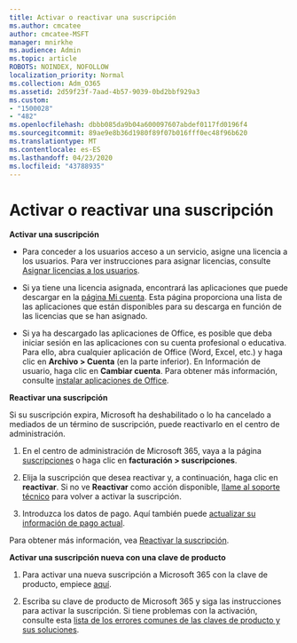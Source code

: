 ```yaml
---
title: Activar o reactivar una suscripción
ms.author: cmcatee
author: cmcatee-MSFT
manager: mnirkhe
ms.audience: Admin
ms.topic: article
ROBOTS: NOINDEX, NOFOLLOW
localization_priority: Normal
ms.collection: Adm_O365
ms.assetid: 2d59f23f-7aad-4b57-9039-0bd2bbf929a3
ms.custom:
- "1500028"
- "482"
ms.openlocfilehash: dbbb085da9b04a600097607abdef0117fd0196f4
ms.sourcegitcommit: 89ae9e8b36d1980f89f07b016fff0ec48f96b620
ms.translationtype: MT
ms.contentlocale: es-ES
ms.lasthandoff: 04/23/2020
ms.locfileid: "43788935"
---
```

# <a name="activate-or-reactivate-a-subscription"></a>Activar o reactivar una suscripción

**Activar una suscripción**

- Para conceder a los usuarios acceso a un servicio, asigne una licencia a los usuarios. Para ver instrucciones para asignar licencias, consulte [Asignar licencias a los usuarios](https://docs.microsoft.com/microsoft-365/admin/manage/assign-licenses-to-users?view=o365-worldwide). 

- Si ya tiene una licencia asignada, encontrará las aplicaciones que puede descargar en la [página Mi cuenta](https://portal.office.com/account/#installs). Esta página proporciona una lista de las aplicaciones que están disponibles para su descarga en función de las licencias que se han asignado. 

- Si ya ha descargado las aplicaciones de Office, es posible que deba iniciar sesión en las aplicaciones con su cuenta profesional o educativa. Para ello, abra cualquier aplicación de Office (Word, Excel, etc.) y haga clic en **Archivo > Cuenta** (en la parte inferior). En Información de usuario, haga clic en **Cambiar cuenta**. Para obtener más información, consulte [instalar aplicaciones de Office](https://docs.microsoft.com/microsoft-365/admin/setup/install-applications). 

**Reactivar una suscripción**

Si su suscripción expira, Microsoft ha deshabilitado o lo ha cancelado a mediados de un término de suscripción, puede reactivarlo en el centro de administración.
  
1. En el centro de administración de Microsoft 365, vaya a la página [suscripciones](https://go.microsoft.com/fwlink/p/?linkid=842054) o haga clic en **facturación > suscripciones**.

2. Elija la suscripción que desea reactivar y, a continuación, haga clic en **reactivar**. Si no ve **Reactivar** como acción disponible, [llame al soporte técnico](https://support.office.com/article/call-support-32a17ca7-6fa0-4870-8a8d-e25ba4ccfd4b) para volver a activar la suscripción.

3. Introduzca los datos de pago. Aquí también puede [actualizar su información de pago actual](https://docs.microsoft.com/microsoft-365/commerce/billing-and-payments/add-update-or-remove-credit-card-or-bank-account?view=o365-worldwide).

Para obtener más información, vea [Reactivar la suscripción](https://docs.microsoft.com/office365/admin/subscriptions-and-billing/reactivate-your-subscription).

**Activar una suscripción nueva con una clave de producto**

1. Para activar una nueva suscripción a Microsoft 365 con la clave de producto, empiece [aquí](https://support.office.com/article/where-to-enter-your-office-product-key-0a82e5ae-739e-4b92-a6f4-2ec780c185db). 

2. Escriba su clave de producto de Microsoft 365 y siga las instrucciones para activar la suscripción. Si tiene problemas con la activación, consulte esta [lista de los errores comunes de las claves de producto y sus soluciones](https://docs.microsoft.com/microsoft-365/commerce/product-key-errors-and-solutions).

